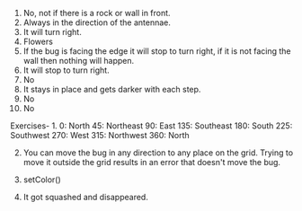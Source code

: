 1. No, not if there is a rock or wall in front.
2. Always in the direction of the antennae.
3. It will turn right.
4. Flowers
5. If the bug is facing the edge it will stop to turn right, if it is not facing the wall then nothing will happen.
6. It will stop to turn right.
7. No
8. It stays in place and gets darker with each step.
9. No
10. No 

Exercises-
1.
0: North
45: Northeast
90: East
135: Southeast
180: South
225: Southwest
270: West
315: Northwest
360: North

2. You can move the bug in any direction to any place on the grid. Trying to move it outside the grid results in an error that doesn't move the bug.

3. setColor()

4. It got squashed and disappeared.